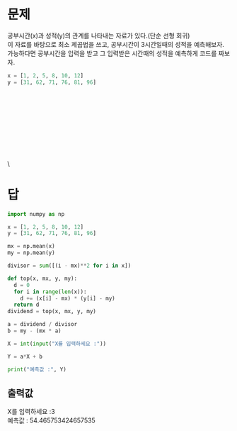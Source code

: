 # 문제
공부시간(x)과 성적(y)의 관계를 나타내는 자료가 있다.(단순 선형 회귀)\
이 자료를 바탕으로 최소 제곱법을 쓰고, 공부시간이 3시간일때의 성적을 예측해보자.\
가능하다면 공부시간을 입력을 받고 그 입력받은 시간때의 성적을 예측하게 코드를 짜보자.
```python
x = [1, 2, 5, 8, 10, 12]
y = [31, 62, 71, 76, 81, 96]
```
\
\
\
\
\
\
\
\
\
\
# 답
```python
import numpy as np

x = [1, 2, 5, 8, 10, 12]
y = [31, 62, 71, 76, 81, 96]

mx = np.mean(x)
my = np.mean(y)

divisor = sum([(i - mx)**2 for i in x])

def top(x, mx, y, my):
  d = 0
  for i in range(len(x)):
    d += (x[i] - mx) * (y[i] - my)
  return d
dividend = top(x, mx, y, my)

a = dividend / divisor
b = my - (mx * a)

X = int(input("X를 입력하세요 :"))

Y = a*X + b

print("예측값 :", Y)
```
## 출력값
X를 입력하세요 :3\
예측값 : 54.465753424657535
